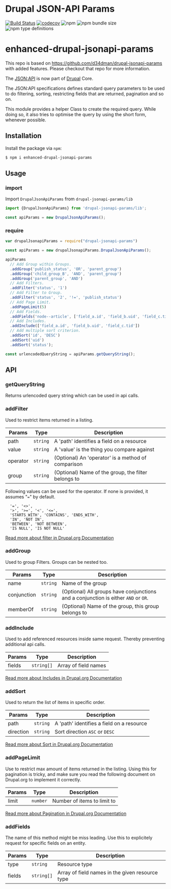 # Drupal JSON-API Params

[![Build Status](https://travis-ci.org/d34dman/drupal-jsonapi-params.svg?branch=master)](https://travis-ci.org/d34dman/drupal-jsonapi-params)
[![codecov](https://codecov.io/gh/d34dman/drupal-jsonapi-params/branch/master/graph/badge.svg)](https://codecov.io/gh/d34dman/drupal-jsonapi-params)
![npm](https://img.shields.io/npm/v/drupal-jsonapi-params)
![npm bundle size](https://img.shields.io/bundlephobia/minzip/drupal-jsonapi-params)
![npm type definitions](https://img.shields.io/npm/types/drupal-jsonapi-params)

enhanced-drupal-jsonapi-params
===========

This repo is based on https://github.com/d34dman/drupal-jsonapi-params with added features. Please checkout that repo for more information.

The [JSON:API](https://jsonapi.org/) is now part of [Drupal](https://www.drupal.org/) Core.

The JSON:API specifications defines standard query parameters to be used to do filtering, sorting, restricting fields that are returned, pagination and so on.

This module provides a helper Class to create the required query. While doing so, it also tries to optimise the query by using the short form, whenever possible.

## Installation

Install the package via `npm`:

```sh
$ npm i enhanced-drupal-jsonapi-params
```

## Usage

### import

Import `DrupalJsonApiParams` from `drupal-jsonapi-params/lib`
```js
import {DrupalJsonApiParams} from 'drupal-jsonapi-params/lib';

const apiParams = new DrupalJsonApiParams();
```

### require

```js
var drupalJsonapiParams = require("drupal-jsonapi-params")

const apiParams = new drupalJsonapiParams.DrupalJsonApiParams();
```

```js
apiParams
  // Add Group within Groups.
  .addGroup('publish_status', 'OR', 'parent_group')
  .addGroup('child_group_B', 'AND', 'parent_group')
  .addGroup('parent_group', 'AND')
  // Add Filters.
  .addFilter('status', '1')
  // Add Filter to Group.
  .addFilter('status', '2', '!=', 'publish_status')
  // Add Page Limit.
  .addPageLimit(5)
  // Add Fields.
  .addFields('node--article', ['field_a.id', 'field_b.uid', 'field_c.tid'])
  // Add Includes.
  .addInclude(['field_a.id', 'field_b.uid', 'field_c.tid'])
  // Add multiple sort criterion.
  .addSort('id', 'DESC')
  .addSort('uid')
  .addSort('status');

const urlencodedQueryString = apiParams.getQueryString();

```

## API

### getQueryString

Returns urlencoded query string which can be used in api calls.

### addFilter

Used to restrict items returned in a listing.

| Params | Type | Description |
| ---   | ---  | ---         |
| path     | `string` | A 'path' identifies a field on a resource
| value    | `string` | A 'value' is the thing you compare against
| operator | `string` | (Optional) An 'operator' is a method of comparison
| group    | `string` | (Optional) Name of the group, the filter belongs to


Following values can be used for the operator. If none is provided, it assumes "`=`" by default.

```
  '=', '<>',
  '>', '>=', '<', '<=',
  'STARTS_WITH', 'CONTAINS', 'ENDS_WITH',
  'IN', 'NOT IN',
  'BETWEEN', 'NOT BETWEEN',
  'IS NULL', 'IS NOT NULL'
```

[Read more about filter in Drupal.org Documentation](https://www.drupal.org/docs/8/core/modules/jsonapi-module/filtering)

### addGroup

Used to group Filters. Groups can be nested too.

|Params | Type | Description |
| ---   | ---  | ---         |
| name        | `string` | Name of the group
| conjunction | `string` | (Optional) All groups have conjunctions and a conjunction is either `AND` or `OR`.
| memberOf    | `string` | (Optional) Name of the group, this group belongs to

### addInclude

Used to add referenced resources inside same request. Thereby preventing additional api calls.

|Params | Type | Description |
| ---   | ---  | ---         |
| fields | `string[]` | Array of field names

[Read more about Includes in Drupal.org Documentation](https://www.drupal.org/docs/8/modules/jsonapi/includes)

### addSort

Used to return the list of items in specific order.

|Params | Type | Description |
| ---   | ---  | ---         |
| path      | `string` | A 'path' identifies a field on a resource
| direction | `string` | Sort direction `ASC` or `DESC`

[Read more about Sort in Drupal.org Documentation](https://www.drupal.org/docs/8/modules/jsonapi/sorting)

### addPageLimit

Use to restrict max amount of items returned in the listing. Using this for pagination is tricky, and make sure you read the following document on Drupal.org to implement it correctly.

|Params | Type | Description |
| ---   | ---  | ---         |
| limit | `number` | Number of items to limit to |

[Read more about Pagination in Drupal.org Documentation](https://www.drupal.org/docs/8/core/modules/jsonapi-module/pagination)

### addFields

The name of this method might be miss leading. Use this to explicitely request for specific fields on an entity.

|Params | Type | Description |
| ---   | ---  | ---         |
| type   | `string`   | Resource type
| fields | ``string[]`` | Array of field names in the given resource type
